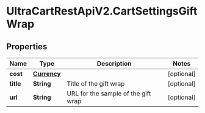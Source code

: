 # UltraCartRestApiV2.CartSettingsGiftWrap

## Properties

Name | Type | Description | Notes
------------ | ------------- | ------------- | -------------
**cost** | [**Currency**](Currency.md) |  | [optional] 
**title** | **String** | Title of the gift wrap | [optional] 
**url** | **String** | URL for the sample of the gift wrap | [optional] 


